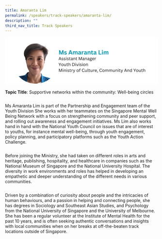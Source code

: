 ```yaml
---
title: Amaranta Lim
permalink: /speakers/track-speakers/amaranta-lim/
description: ""
third_nav_title: Track Speakers
---
```

<div style="display: flex; flex-wrap: wrap;">
  <div style="flex-basis: 100%; max-width: 100%;">
    <img alt="track speakers 1" src="/images/SpeakersPhoto/amarantalim.png">
  </div>
	
**Topic Title**: Supportive networks within the community: Well-being circles
	
Ms Amaranta Lim is part of the Partnership and Engagement team of the Youth Division  She works with her teammates on the Singapore Mental Well Being Network with a focus on strengthening community and peer support, and rolling out awareness and engagement initiatives. Ms Lim also works hand in hand with the National Youth Council on issues that are of interest to youths, for instance mental well-being, through youth engagement, policy planning, and participatory platforms such as the Youth Action Challenge.
	
Before joining the Ministry, she had taken on different roles in arts and heritage, publishing, hospitality, and healthcare in companies such as the National Museum of Singapore and the National University Hospital. The diversity in work environments and roles has helped in developing an empathetic and deeper understanding of the different needs in various communities. 
	
Driven by a combination of curiosity about people and the intricacies of human behaviours, and a passion in helping and connecting people, she has degrees in Sociology and Southeast Asian Studies, and Psychology from the National University of Singapore and the University of Melbourne. She has been a regular volunteer at the Institute of Mental Health for the past 10 years, and is often seeking authentic conversations and insights with local communities when on her breaks at off-the-beaten track locations outside of Singapore.
</div>